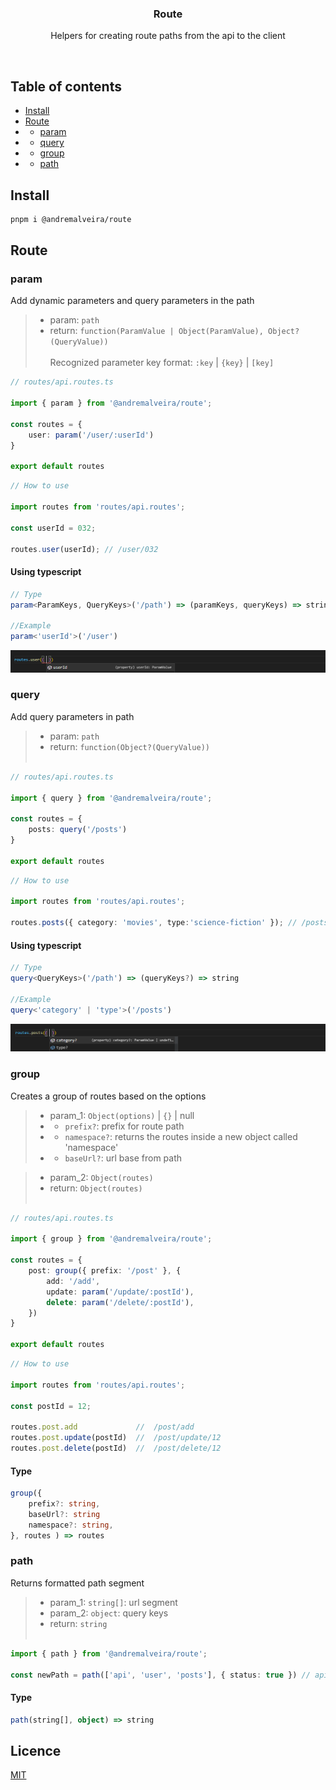 
### <p align="center">Route</p>
<p align="center">Helpers for creating route paths from the api to the client</p>

<br/>

## Table of contents

- [Install](#install)
- [Route](#route)
- - [param](#param)
- - [query](#query)
- - [group](#group)
- - [path](#path)


## Install
```bash
pnpm i @andremalveira/route
```

## Route

### param
Add dynamic parameters and query parameters in the path

>  - param: `path`
>  - return: `function(ParamValue | Object(ParamValue), Object?(QueryValue))` <br/> <br/>
> Recognized parameter key format: `:key` | `{key}` | `[key]`

```ts
// routes/api.routes.ts

import { param } from '@andremalveira/route';

const routes = {
    user: param('/user/:userId')
}

export default routes
```

```ts
// How to use

import routes from 'routes/api.routes';

const userId = 032;

routes.user(userId); // /user/032
```

#### Using typescript 

```ts
// Type
param<ParamKeys, QueryKeys>('/path') => (paramKeys, queryKeys) => string

//Example 
param<'userId'>('/user')
```
![using-typescript-for-params-type.png](public/img/using-typescript-for-params-type.png)

### query
Add query parameters in path

>  - param: `path`
>  - return: `function(Object?(QueryValue))` <br/> <br/>

```ts
// routes/api.routes.ts

import { query } from '@andremalveira/route';

const routes = {
    posts: query('/posts')
}

export default routes
```

```ts
// How to use

import routes from 'routes/api.routes';

routes.posts({ category: 'movies', type:'science-fiction' }); // /posts?category=movies&type=science-fiction
```

#### Using typescript 

```ts
// Type
query<QueryKeys>('/path') => (queryKeys?) => string

//Example 
query<'category' | 'type'>('/posts')
```
![using-typescript-for-query-type.png](public/img/using-typescript-for-query-type.png)

### group
Creates a group of routes based on the options

> - param_1: `Object(options)` | `{}` | null
> - -  `prefix?`: prefix for route path
> - -  `namespace?`: returns the routes inside a new object called 'namespace'
> - -  `baseUrl?`: url base from path

> - param_2: `Object(routes)`
> - return: `Object(routes)` <br/> <br/>

```ts
// routes/api.routes.ts

import { group } from '@andremalveira/route';

const routes = {
    post: group({ prefix: '/post' }, {
        add: '/add',
        update: param('/update/:postId'),
        delete: param('/delete/:postId'),
    })
}

export default routes
```

```ts
// How to use

import routes from 'routes/api.routes';

const postId = 12;

routes.post.add             //  /post/add
routes.post.update(postId)  //  /post/update/12
routes.post.delete(postId)  //  /post/delete/12
```

#### Type 

```ts
group({ 
    prefix?: string, 
    baseUrl?: string
    namespace?: string,
}, routes ) => routes
```

### path
Returns formatted path segment
> - param_1: `string[]`: url segment
> - param_2: `object`: query keys
> - return: `string` <br/> <br/>

```ts
import { path } from '@andremalveira/route';

const newPath = path(['api', 'user', 'posts'], { status: true }) // api/user/posts?status=true
```

#### Type 

```ts
path(string[], object) => string
```

## Licence 
[MIT](LICENSE)
